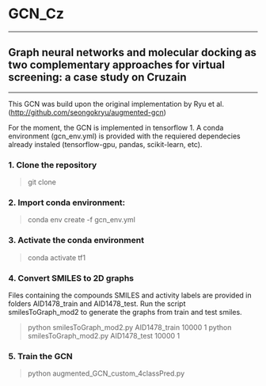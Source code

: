 # GCN_Cz

***

## Graph neural networks and molecular docking as two complementary approaches for virtual screening: a case study on Cruzain

***

This GCN was build upon the original implementation by Ryu et al. (http://github.com/seongokryu/augmented-gcn)

For the moment, the GCN is implemented in tensorflow 1. A conda environment (gcn_env.yml) is provided with the requiered dependecies already instaled (tensorflow-gpu, pandas, scikit-learn, etc). 

### 1. Clone the repository

> git clone 

### 2. Import conda environment: 

> conda env create -f gcn_env.yml

### 3. Activate the conda environment

> conda activate tf1

### 4. Convert SMILES to 2D graphs 

Files containing the compounds SMILES and activity labels are provided in folders AID1478_train and AID1478_test.
Run the script smilesToGraph_mod2 to generate the graphs from train and test smiles. 

> python smilesToGraph_mod2.py AID1478_train 10000 1
> python smilesToGraph_mod2.py AID1478_test 10000 1

### 5. Train the GCN 

> python augmented_GCN_custom_4classPred.py 










